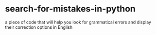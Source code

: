 # search-for-mistakes-in-python
a piece of code that will help you look for grammatical errors and display their correction options in English
